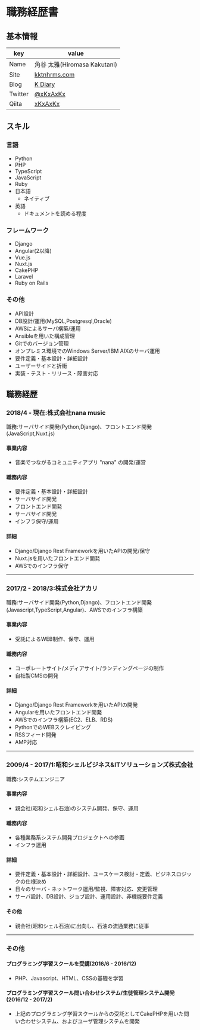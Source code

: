 # 職務経歴書

## 基本情報
|key|value|
|---|-----|
|Name|角谷 太雅(Hiromasa Kakutani)|
|Site|[kktnhrms.com](https://kktnhrms.com)|
|Blog|[K Diary](http://xkxaxkx.hatenablog.com)|
|Twitter|[@xKxAxKx](https://twitter.com/xKxAxKx)|
|Qiita|[xKxAxKx](http://qiita.com/xKxAxKx)|

## スキル

### 言語
- Python
- PHP
- TypeScript
- JavaScript
- Ruby
- 日本語
  - ネイティブ
- 英語
  - ドキュメントを読める程度

### フレームワーク
- Django
- Angular(2以降)
- Vue.js
- Nuxt.js
- CakePHP
- Laravel
- Ruby on Rails

### その他
- API設計
- DB設計/運用(MySQL,Postgresql,Oracle)
- AWSによるサーバ構築/運用
- Ansibleを用いた構成管理
- Gitでのバージョン管理
- オンプレミス環境でのWindows Server/IBM AIXのサーバ運用
- 要件定義・基本設計・詳細設計
- ユーザーサイドと折衝
- 実装・テスト・リリース・障害対応

## 職務経歴
### 2018/4 - 現在:株式会社nana music
職務:サーバサイド開発(Python,Django)、フロントエンド開発(JavaScript,Nuxt.js)
#### 事業内容
- 音楽でつながるコミュニティアプリ "nana" の開発/運営
#### 職務内容
- 要件定義・基本設計・詳細設計
- サーバサイド開発
- フロントエンド開発
- サーバサイド開発
- インフラ保守/運用
#### 詳細
- Django/Django Rest Frameworkを用いたAPIの開発/保守
- Nuxt.jsを用いたフロントエンド開発
- AWSでのインフラ保守
<hr>

### 2017/2 - 2018/3:株式会社アカリ
職務:サーバサイド開発(Python,Django)、フロントエンド開発(Javascript,TypeScript,Angular)、AWSでのインフラ構築
#### 事業内容
- 受託によるWEB制作、保守、運用
#### 職務内容
- コーポレートサイト/メディアサイト/ランディングページの制作
- 自社製CMSの開発
#### 詳細
- Django/Django Rest Frameworkを用いたAPIの開発
- Angularを用いたフロントエンド開発
- AWSでのインフラ構築(EC2、ELB、RDS)
- PythonでのWEBスクレイピング
- RSSフィード開発
- AMP対応
<hr>

### 2009/4 - 2017/1:昭和シェルビジネス&ITソリューションズ株式会社
職務:システムエンジニア
#### 事業内容
- 親会社(昭和シェル石油)のシステム開発、保守、運用
#### 職務内容
- 各種業務系システム開発プロジェクトへの参画
- インフラ運用
#### 詳細
- 要件定義・基本設計・詳細設計、ユースケース検討・定義、ビジネスロジックの仕様決め
- 日々のサーバ・ネットワーク運用/監視、障害対応、変更管理
- サーバ設計、DB設計、ジョブ設計、運用設計、非機能要件定義
#### その他
- 親会社(昭和シェル石油)に出向し、石油の流通業務に従事
<hr>

### その他
#### プログラミング学習スクールを受講(2016/6 - 2016/12)
- PHP、Javascript、HTML、CSSの基礎を学習

#### プログラミング学習スクール問い合わせシステム/生徒管理システム開発(2016/12 - 2017/2)
- 上記のプログラミング学習スクールからの受託としてCakePHPを用いた問い合わせシステム、およびユーザ管理システムを開発
